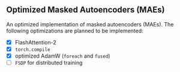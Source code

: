 ## Optimized Masked Autoencoders (MAEs)

An optimized implementation of masked autoencoders (MAEs). The following optimizations are planned to be implemented:

- [x] FlashAttention-2
- [x] `torch.compile`
- [x] optimized AdamW (`foreach` and `fused`)
- [ ] `FSDP` for distributed training